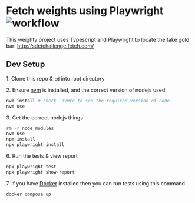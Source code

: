 # Fetch weights using Playwright ![workflow](https://github.com/jpolley/weight-what/actions/workflows/playwright.yml/badge.svg)

This weighty project uses Typescript and Playwright to locate the fake gold bar: http://sdetchallenge.fetch.com/ 

## Dev Setup

1\. Clone this repo & `cd` into root directory

2\. Ensure [nvm](https://github.com/nvm-sh/nvm) is installed, and the correct version of nodejs used

```bash
nvm install # check .nvmrc to see the required version of node
nvm use
```

3\. Get the correct nodejs things

```bash
rm -r node_modules
nvm use
npm install
npx playwright install
```

6\. Run the tests & view report

```bash
npx playwright test
npx playwright show-report
```

7\. If you have [Docker](https://docs.docker.com/engine/install/) installed then you can run tests using this command

```bash
docker compose up
```
